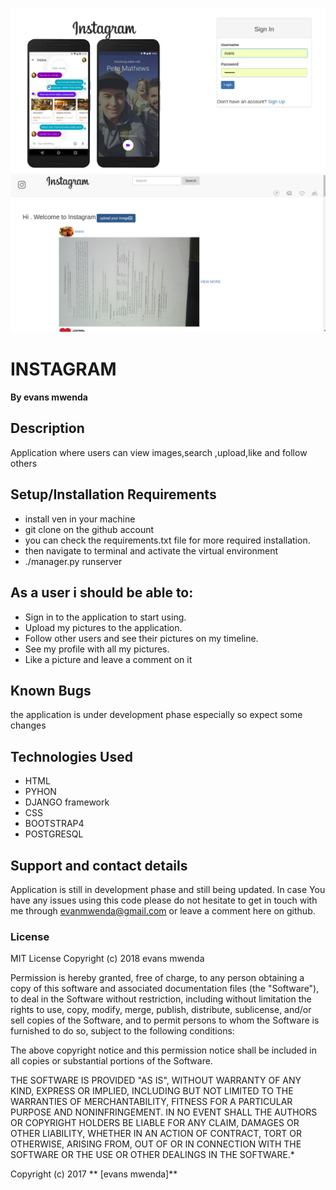 ![gallery](insta1.png)
![gallery](insta2.png)
# INSTAGRAM
#### By **evans mwenda**
## Description
Application where users can view images,search ,upload,like and follow others 
## Setup/Installation Requirements
* install ven in your machine
* git clone on the github account
* you can check the requirements.txt file for more required installation.
* then navigate to terminal and activate the virtual environment
* ./manager.py runserver

## As a user i should be able to:
* Sign in to the application to start using.
* Upload my pictures to the application.
* Follow other users and see their pictures on my timeline.
* See my profile with all my pictures.
* Like a picture and leave a comment on it

## Known Bugs
the application is under development phase especially so expect some changes
## Technologies Used
* HTML
* PYHON
* DJANGO framework
* CSS
* BOOTSTRAP4
* POSTGRESQL
## Support and contact details
Application is still in development phase and still being updated. In case You have any issues using this code please do not hesitate to get in touch with me through evanmwenda@gmail.com or leave a comment here on github.


### License
MIT License
Copyright (c) 2018 evans mwenda

Permission is hereby granted, free of charge, to any person obtaining a copy of this software and associated documentation files (the "Software"), to deal in the Software without restriction, including without limitation the rights to use, copy, modify, merge, publish, distribute, sublicense, and/or sell copies of the Software, and to permit persons to whom the Software is furnished to do so, subject to the following conditions:

The above copyright notice and this permission notice shall be included in all copies or substantial portions of the Software.

THE SOFTWARE IS PROVIDED "AS IS", WITHOUT WARRANTY OF ANY KIND, EXPRESS OR IMPLIED, INCLUDING BUT NOT LIMITED TO THE WARRANTIES OF MERCHANTABILITY, FITNESS FOR A PARTICULAR PURPOSE AND NONINFRINGEMENT. IN NO EVENT SHALL THE AUTHORS OR COPYRIGHT HOLDERS BE LIABLE FOR ANY CLAIM, DAMAGES OR OTHER LIABILITY, WHETHER IN AN ACTION OF CONTRACT, TORT OR OTHERWISE, ARISING FROM, OUT OF OR IN CONNECTION WITH THE SOFTWARE OR THE USE OR OTHER DEALINGS IN THE SOFTWARE.*

Copyright (c) 2017 ** [evans mwenda]**
